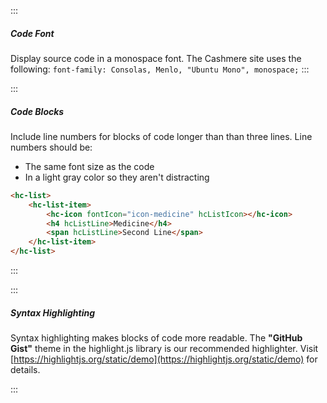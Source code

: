 :::

##### Code Font

Display source code in a monospace font. The Cashmere site uses the following: `font-family: Consolas, Menlo, "Ubuntu Mono", monospace;`
:::

:::

##### Code Blocks

Include line numbers for blocks of code longer than than three lines. Line numbers should be:

-   The same font size as the code
-   In a light gray color so they aren't distracting

```html
<hc-list>
    <hc-list-item>
        <hc-icon fontIcon="icon-medicine" hcListIcon></hc-icon>
        <h4 hcListLine>Medicine</h4>
        <span hcListLine>Second Line</span>
    </hc-list-item>
</hc-list>
```

:::

:::

##### Syntax Highlighting

Syntax highlighting makes blocks of code more readable. The **"GitHub Gist"** theme in the highlight.js library is our recommended highlighter. Visit [https://highlightjs.org/static/demo](https://highlightjs.org/static/demo) for details.

:::
